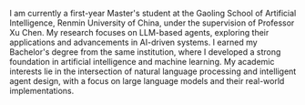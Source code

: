 I am currently a first-year Master's student at the Gaoling School of Artificial Intelligence, Renmin University of China, under the supervision of Professor Xu Chen. 
My research focuses on LLM-based agents, exploring their applications and advancements in AI-driven systems. 
I earned my Bachelor's degree from the same institution, where I developed a strong foundation in artificial intelligence and machine learning. 
My academic interests lie in the intersection of natural language processing and intelligent agent design, with a focus on large language models and their real-world implementations.


